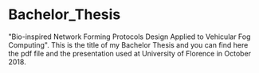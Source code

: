 # Bachelor_Thesis
"Bio-inspired Network Forming Protocols Design Applied to Vehicular Fog Computing". This is the title of my Bachelor Thesis and you can find here the pdf file and the presentation used at University of Florence in October 2018.

